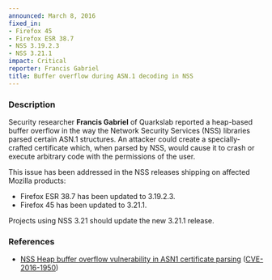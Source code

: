 ```yaml
---
announced: March 8, 2016
fixed_in:
- Firefox 45
- Firefox ESR 38.7
- NSS 3.19.2.3
- NSS 3.21.1
impact: Critical
reporter: Francis Gabriel
title: Buffer overflow during ASN.1 decoding in NSS
---
```


<h3>Description</h3>

<p>Security researcher <strong>Francis Gabriel</strong> of Quarkslab reported a heap-based
buffer overflow in the way the Network Security Services (NSS) libraries parsed certain
ASN.1 structures. An attacker could create a specially-crafted certificate which, when
parsed by NSS, would cause it to crash or execute arbitrary code with the permissions of
the user.
</p>

<p>This issue has been addressed in the NSS releases shipping on affected Mozilla
products:<p>
<ul>
    <li>Firefox ESR 38.7 has been updated to 3.19.2.3.</li>
    <li>Firefox 45 has been updated to 3.21.1.</li>
</ul>

<p>Projects using NSS 3.21 should update the new 3.21.1 release.</p>

<h3>References</h3>

<ul>
  <li><a href="https://bugzilla.mozilla.org/show_bug.cgi?id=1245528">
       NSS Heap buffer overflow vulnerability in ASN1 certificate parsing</a>
(<a href="http://cve.mitre.org/cgi-bin/cvename.cgi?name=CVE-2016-1950"
class="ex-ref">CVE-2016-1950</a>)</li>
</ul>

